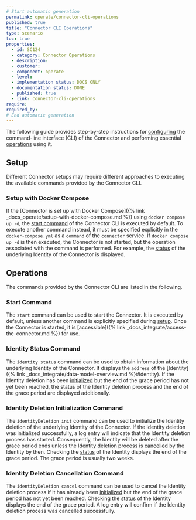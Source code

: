 ```yaml
---
# Start automatic generation
permalink: operate/connector-cli-operations
published: true
title: "Connector CLI Operations"
type: scenario
toc: true
properties:
  - id: SC124
  - category: Connector Operations
  - description:
  - customer:
  - component: operate
  - level:
  - implementation status: DOCS ONLY
  - documentation status: DONE
  - published: true
  - link: connector-cli-operations
require:
required_by:
# End automatic generation
---
```


The following guide provides step-by-step instructions for [configuring](#setup) the command-line interface (CLI) of the Connector and performing essential [operations](#operations) using it.

## Setup

Different Connector setups may require different approaches to executing the available commands provided by the Connector CLI.

### Setup with Docker Compose

If the [Connector is set up with Docker Compose]({% link _docs_operate/setup-with-docker-compose.md %}) using `docker compose up -d`, the [start command](#start-command) of the Connector CLI is executed by default.
To execute another command instead, it must be specified explicitly in the `docker-compose.yml` as a `command` of the `connector` service.
If `docker compose up -d` is then executed, the Connector is not started, but the operation associated with the command is performed.
For example, the [status](#identity-status-command) of the underlying Identity of the Connector is displayed.

## Operations

The commands provided by the Connector CLI are listed in the following.

### Start Command

The `start` command can be used to start the Connector.
It is executed by default, unless another command is explicitly specified during [setup](#setup).
Once the Connector is started, it is [accessible]({% link _docs_integrate/access-the-connector.md %}) for use.

### Identity Status Command

The `identity status` command can be used to obtain information about the underlying Identity of the Connector.
It displays the `address` of the [Identity]({% link _docs_integrate/data-model-overview.md %}#identity).
If the Identity deletion has been [initialized](#identity-deletion-initialization-command) but the end of the grace period has not yet been reached, the status of the Identity deletion process and the end of the grace period are displayed additionally.

### Identity Deletion Initialization Command

The `identityDeletion init` command can be used to initialize the Identity deletion of the underlying Identity of the Connector.
If the Identity deletion was initialized successfully, a log entry will indicate that the Identity deletion process has started.
Consequently, the Identity will be deleted after the grace period ends unless the Identity deletion process is [cancelled](#identity-deletion-cancellation-command) by the Identity by then.
Checking the [status](#identity-status-command) of the Identity displays the end of the grace period.
The grace period is usually two weeks.

### Identity Deletion Cancellation Command

The `identityDeletion cancel` command can be used to cancel the Identity deletion process if it has already been [initialized](#identity-deletion-initialization-command) but the end of the grace period has not yet been reached.
Checking the [status](#identity-status-command) of the Identity displays the end of the grace period.
A log entry will confirm if the Identity deletion process was cancelled successfully.
